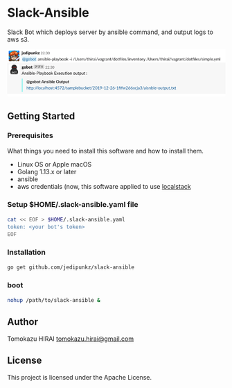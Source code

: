 # Slack-Ansible

Slack Bot which deploys server by ansible command, and output logs to aws s3.

<img src="https://raw.githubusercontent.com/jedipunkz/slack-ansible/master/pix/slack-ansible.png">

## Getting Started

### Prerequisites

What things you need to install this software and how to install them.

* Linux OS or Apple macOS
* Golang 1.13.x or later
* ansible
* aws credentials (now, this software applied to use [localstack](https://github.com/localstack/localstack)

### Setup $HOME/.slack-ansible.yaml file

```bash
cat << EOF > $HOME/.slack-ansible.yaml
token: <your bot's token>
EOF
```

### Installation

```bash
go get github.com/jedipunkz/slack-ansible
```

### boot

```bash
nohup /path/to/slack-ansible &
```

## Author

Tomokazu HIRAI <tomokazu.hirai@gmail.com>

## License

This project is licensed under the Apache License.
